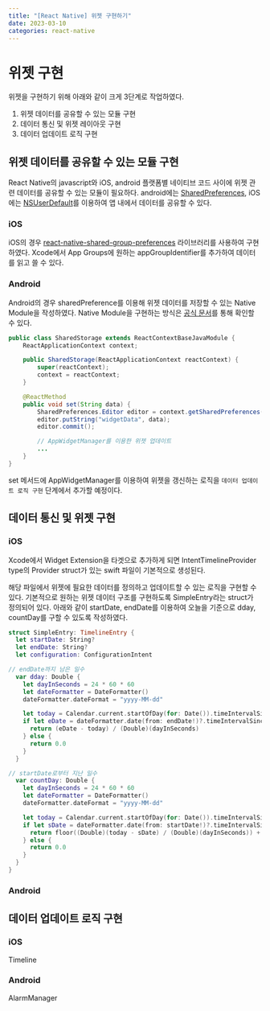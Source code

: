 ```yaml
---
title: "[React Native] 위젯 구현하기"
date: 2023-03-10
categories: react-native
---
```


# 위젯 구현

위젯을 구현하기 위해 아래와 같이 크게 3단계로 작업하였다.

1. 위젯 데이터를 공유할 수 있는 모듈 구현
2. 데이터 통신 및 위젯 레이아웃 구현
3. 데이터 업데이트 로직 구현

## 위젯 데이터를 공유할 수 있는 모듈 구현

React Native의 javascript와 iOS, android 플랫폼별 네이티브 코드 사이에 위젯 관련 데이터를 공유할 수 있는 모듈이 필요하다. android에는 [SharedPreferences](https://developer.android.com/training/data-storage/shared-preferences?hl=ko), iOS에는 [NSUserDefault](https://developer.apple.com/documentation/foundation/nsuserdefaults)를 이용하여 앱 내에서 데이터를 공유할 수 있다.

### iOS

iOS의 경우 [react-native-shared-group-preferences](https://github.com/KjellConnelly/react-native-shared-group-preferences) 라이브러리를 사용하여 구현하였다. Xcode에서 App Groups에 원하는 appGroupIdentifier를 추가하여 데이터를 읽고 쓸 수 있다.

### Android

Android의 경우 sharedPreference를 이용해 위젯 데이터를 저장할 수 있는 Native Module을 작성하였다. Native Module을 구현하는 방식은 [공식 문서](https://reactnative.dev/docs/native-modules-android)를 통해 확인할 수 있다.

```java
public class SharedStorage extends ReactContextBaseJavaModule {
    ReactApplicationContext context;

    public SharedStorage(ReactApplicationContext reactContext) {
        super(reactContext);
        context = reactContext;
    }

    @ReactMethod
    public void set(String data) {
        SharedPreferences.Editor editor = context.getSharedPreferences("exampleKey", Context.MODE_PRIVATE).edit();
        editor.putString("widgetData", data);
        editor.commit();

        // AppWidgetManager를 이용한 위젯 업데이트
        ...
    }
}
```

set 메서드에 AppWidgetManager를 이용하여 위젯을 갱신하는 로직을 `데이터 업데이트 로직 구현` 단계에서 추가할 예정이다.

## 데이터 통신 및 위젯 구현

### iOS

Xcode에서 Widget Extension을 타겟으로 추가하게 되면 IntentTimelineProvider type의 Provider struct가 있는 swift 파일이 기본적으로 생성된다.

<!--
![ex_screenshot](../../assets/images/XcodeWidgetExtensionCapture.png) -->

해당 파일에서 위젯에 필요한 데이터를 정의하고 업데이트할 수 있는 로직을 구현할 수 있다. 기본적으로 원하는 위젯 데이터 구조를 구현하도록 SimpleEntry라는 struct가 정의되어 있다. 아래와 같이 startDate, endDate를 이용하여 오늘을 기준으로 dday, countDay를 구할 수 있도록 작성하였다.

```swift
struct SimpleEntry: TimelineEntry {
  let startDate: String?
  let endDate: String?
  let configuration: ConfigurationIntent

// endDate까지 남은 일수
  var dday: Double {
    let dayInSeconds = 24 * 60 * 60
    let dateFormatter = DateFormatter()
    dateFormatter.dateFormat = "yyyy-MM-dd"

    let today = Calendar.current.startOfDay(for: Date()).timeIntervalSinceReferenceDate
    if let eDate = dateFormatter.date(from: endDate!)?.timeIntervalSinceReferenceDate {
      return (eDate - today) / (Double)(dayInSeconds)
    } else {
      return 0.0
    }
  }

// startDate로부터 지난 일수
  var countDay: Double {
    let dayInSeconds = 24 * 60 * 60
    let dateFormatter = DateFormatter()
    dateFormatter.dateFormat = "yyyy-MM-dd"

    let today = Calendar.current.startOfDay(for: Date()).timeIntervalSinceReferenceDate
    if let sDate = dateFormatter.date(from: startDate!)?.timeIntervalSinceReferenceDate {
      return floor((Double)(today - sDate) / (Double)(dayInSeconds)) + 1
    } else {
      return 0.0
    }
  }
}
```

### Android

## 데이터 업데이트 로직 구현

### iOS

Timeline

### Android

AlarmManager
